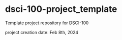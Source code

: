 # dsci-100-project_template
Template project repository for DSCI-100

project creation date: Feb 8th, 2024
